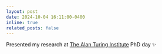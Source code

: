```yaml
---
layout: post
date: 2024-10-04 16:11:00-0400
inline: true
related_posts: false
---
```


<a style="color: black;">Presented my research at</a> [The Alan Turing Institute](https://www.turing.ac.uk/) <a style="color: black;">PhD day :sparkles: </a>